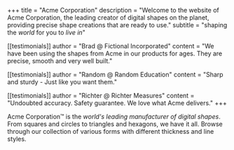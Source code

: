 +++
title = "Acme Corporation"
description = "Welcome to the website of Acme Corporation, the leading creator of digital shapes on the planet, providing precise shape creations that are ready to use."
subtitle = "shaping the *world* for you to *live in*"

[[testimonials]]
author = "Brad @ Fictional Incorporated"
content = "We have been using the shapes from Acme in our products for ages. They are precise, smooth and very well built."

[[testimonials]]
author = "Random @ Random Education"
content = "Sharp and sturdy - Just like you want them."

[[testimonials]]
author = "Richter @ Richter Measures"
content = "Undoubted accuracy. Safety guarantee. We love what Acme delivers."
+++

Acme Corporation&trade; is the _world's leading manufacturer of digital shapes_. From squares and circles to triangles and hexagons, we have it all. Browse through our collection of various forms with different thickness and line styles.
